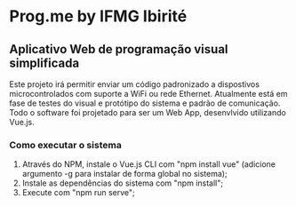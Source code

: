 # Prog.me by IFMG Ibirité
## Aplicativo Web de programação visual simplificada
Este projeto irá permitir enviar um código padronizado a dispostivos microcontrolados com suporte a WiFi ou rede Ethernet.
Atualmente está em fase de testes do visual e protótipo do sistema e padrão de comunicação. Todo o software foi projetado para ser um Web App, desenvlvido utilizando Vue.js.

### Como executar o sistema
1. Através do NPM, instale o Vue.js CLI com "npm install vue" (adicione argumento -g para instalar de forma global no sistema);
2. Instale as dependências do sistema com "npm install";
3. Execute com "npm run serve";
